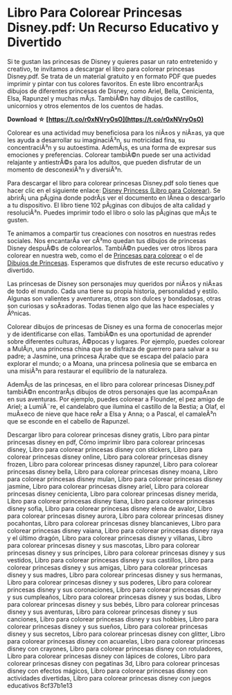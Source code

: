 # Libro Para Colorear Princesas Disney.pdf: Un Recurso Educativo y Divertido
 
Si te gustan las princesas de Disney y quieres pasar un rato entretenido y creativo, te invitamos a descargar el libro para colorear princesas Disney.pdf. Se trata de un material gratuito y en formato PDF que puedes imprimir y pintar con tus colores favoritos. En este libro encontrarÃ¡s dibujos de diferentes princesas de Disney, como Ariel, Bella, Cenicienta, Elsa, Rapunzel y muchas mÃ¡s. TambiÃ©n hay dibujos de castillos, unicornios y otros elementos de los cuentos de hadas.
 
**Download ☆ [https://t.co/r0xNVryOsO](https://t.co/r0xNVryOsO)**


 
Colorear es una actividad muy beneficiosa para los niÃ±os y niÃ±as, ya que les ayuda a desarrollar su imaginaciÃ³n, su motricidad fina, su concentraciÃ³n y su autoestima. AdemÃ¡s, es una forma de expresar sus emociones y preferencias. Colorear tambiÃ©n puede ser una actividad relajante y antiestrÃ©s para los adultos, que pueden disfrutar de un momento de desconexiÃ³n y diversiÃ³n.
 
Para descargar el libro para colorear princesas Disney.pdf solo tienes que hacer clic en el siguiente enlace: [Disney Princess (Libro para Colorear)](https://www.scribd.com/document/573492775/Disney-Princess-Libro-Para-Colorear). Se abrirÃ¡ una pÃ¡gina donde podrÃ¡s ver el documento en lÃ­nea o descargarlo a tu dispositivo. El libro tiene 102 pÃ¡ginas con dibujos de alta calidad y resoluciÃ³n. Puedes imprimir todo el libro o solo las pÃ¡ginas que mÃ¡s te gusten.
 
Te animamos a compartir tus creaciones con nosotros en nuestras redes sociales. Nos encantarÃ­a ver cÃ³mo quedan tus dibujos de princesas Disney despuÃ©s de colorearlos. TambiÃ©n puedes ver otros libros para colorear en nuestra web, como el de [Princesas para colorear](https://educacon.es/princesas-para-colorear/) o el de [Dibujos de Princesas](https://www.edufichas.com/colorear/dibujos-de-princesas/). Esperamos que disfrutes de este recurso educativo y divertido.
  
Las princesas de Disney son personajes muy queridos por niÃ±os y niÃ±as de todo el mundo. Cada una tiene su propia historia, personalidad y estilo. Algunas son valientes y aventureras, otras son dulces y bondadosas, otras son curiosas y soÃ±adoras. Todas tienen algo que las hace especiales y Ãºnicas.
 
Colorear dibujos de princesas de Disney es una forma de conocerlas mejor y de identificarse con ellas. TambiÃ©n es una oportunidad de aprender sobre diferentes culturas, Ã©pocas y lugares. Por ejemplo, puedes colorear a MulÃ¡n, una princesa china que se disfraza de guerrero para salvar a su padre; a Jasmine, una princesa Ã¡rabe que se escapa del palacio para explorar el mundo; o a Moana, una princesa polinesia que se embarca en una misiÃ³n para restaurar el equilibrio de la naturaleza.
 
AdemÃ¡s de las princesas, en el libro para colorear princesas Disney.pdf tambiÃ©n encontrarÃ¡s dibujos de otros personajes que las acompaÃ±an en sus aventuras. Por ejemplo, puedes colorear a Flounder, el pez amigo de Ariel; a LumiÃ¨re, el candelabro que ilumina el castillo de la Bestia; a Olaf, el muÃ±eco de nieve que hace reÃ­r a Elsa y Anna; o a Pascal, el camaleÃ³n que se esconde en el cabello de Rapunzel.
 
Descargar libro para colorear princesas disney gratis,  Libro para pintar princesas disney en pdf,  Cómo imprimir libro para colorear princesas disney,  Libro para colorear princesas disney con stickers,  Libro para colorear princesas disney online,  Libro para colorear princesas disney frozen,  Libro para colorear princesas disney rapunzel,  Libro para colorear princesas disney bella,  Libro para colorear princesas disney moana,  Libro para colorear princesas disney mulan,  Libro para colorear princesas disney jasmine,  Libro para colorear princesas disney ariel,  Libro para colorear princesas disney cenicienta,  Libro para colorear princesas disney merida,  Libro para colorear princesas disney tiana,  Libro para colorear princesas disney sofia,  Libro para colorear princesas disney elena de avalor,  Libro para colorear princesas disney aurora,  Libro para colorear princesas disney pocahontas,  Libro para colorear princesas disney blancanieves,  Libro para colorear princesas disney vaiana,  Libro para colorear princesas disney raya y el último dragón,  Libro para colorear princesas disney y villanas,  Libro para colorear princesas disney y sus mascotas,  Libro para colorear princesas disney y sus príncipes,  Libro para colorear princesas disney y sus vestidos,  Libro para colorear princesas disney y sus castillos,  Libro para colorear princesas disney y sus amigas,  Libro para colorear princesas disney y sus madres,  Libro para colorear princesas disney y sus hermanas,  Libro para colorear princesas disney y sus poderes,  Libro para colorear princesas disney y sus coronaciones,  Libro para colorear princesas disney y sus cumpleaños,  Libro para colorear princesas disney y sus bodas,  Libro para colorear princesas disney y sus bebés,  Libro para colorear princesas disney y sus aventuras,  Libro para colorear princesas disney y sus canciones,  Libro para colorear princesas disney y sus hobbies,  Libro para colorear princesas disney y sus sueños,  Libro para colorear princesas disney y sus secretos,  Libro para colorear princesas disney con glitter,  Libro para colorear princesas disney con acuarelas,  Libro para colorear princesas disney con crayones,  Libro para colorear princesas disney con rotuladores,  Libro para colorear princesas disney con lápices de colores,  Libro para colorear princesas disney con pegatinas 3d,  Libro para colorear princesas disney con efectos mágicos,  Libro para colorear princesas disney con actividades divertidas,  Libro para colorear princesas disney con juegos educativos
 8cf37b1e13
 
